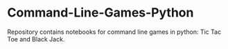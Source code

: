 # Command-Line-Games-Python
Repository contains notebooks for command line games in python: Tic Tac Toe and Black Jack.
